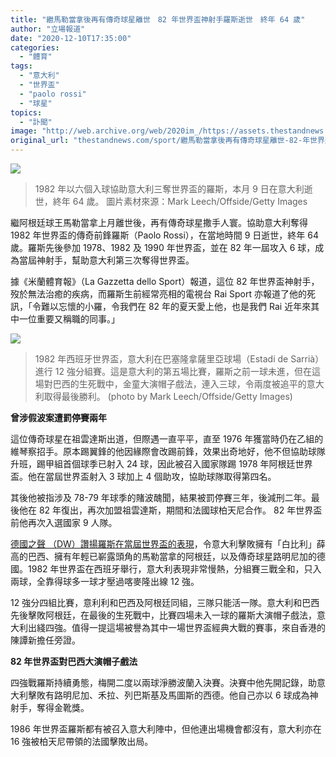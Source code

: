 ```yaml
---
title: "繼馬勒當拿後再有傳奇球星離世　82 年世界盃神射手羅斯逝世　終年 64 歲"
author: "立場報道"
date: "2020-12-10T17:35:00"
categories:
  - "體育"
tags:
  - "意大利"
  - "世界盃"
  - "paolo rossi"
  - "球星"
topics:
  - "訃聞"
image: "http://web.archive.org/web/2020im_/https://assets.thestandnews.com/media/photos/pao-19_77CKJ_q85Vq9g.png"
original_url: "thestandnews.com/sport/繼馬勒當拿後再有傳奇球星離世-82-年世界盃神射手羅斯逝世-終年-64-歲"
---
```

![](http://web.archive.org/web/2020im_/https://assets.thestandnews.com/media/photos/pao-19_77CKJ_q85Vq9g.png)
> 1982 年以六個入球協助意大利三奪世界盃的羅斯，本月 9 日在意大利逝世，終年 64 歲。 圖片素材來源：Mark Leech/Offside/Getty Images

繼阿根廷球王馬勒當拿上月離世後，再有傳奇球星撒手人寰。協助意大利奪得 1982 年世界盃的傳奇前鋒羅斯（Paolo Rossi），在當地時間 9 日逝世，終年 64 歲。羅斯先後參加 1978、1982 及 1990 年世界盃，並在 82 年一屆攻入 6 球，成為當屆神射手，幫助意大利第三次奪得世界盃。

據《米蘭體育報》（La Gazzetta dello Sport）報道，這位 82 年世界盃神射手，歿於無法治癒的疾病，而羅斯生前經常亮相的電視台 Rai Sport 亦報道了他的死訊，「令難以忘懷的小羅，令我們在 82 年的夏天愛上他，也是我們 Rai 近年來其中一位重要又稱職的同事。」

![](http://web.archive.org/web/2020im_/https://assets.thestandnews.com/media/photos/Background_D5lO0_cFBjMK8.png)
> 1982 年西班牙世界盃，意大利在巴塞隆拿薩里亞球場（Estadi de Sarrià）進行 12 強分組賽。這是意大利的第五場比賽，羅斯之前一球未進，但在這場對巴西的生死戰中，金童大演帽子戲法，連入三球，令兩度被追平的意大利取得最後勝利。 (photo by Mark Leech/Offside/Getty Images)

**曾涉假波案遭罰停賽兩年**

這位傳奇球星在祖雲達斯出道，但際遇一直平平，直至 1976 年獲當時仍在乙組的維琴察招手。原本踢翼鋒的他因緣際會改踢前鋒，效果出奇地好，他不但協助球隊升班，踢甲組首個球季已射入 24 球，因此被召入國家隊踢 1978 年阿根廷世界盃。他在當屆世界盃射入 3 球加上 4 個助攻，協助球隊取得第四名。

其後他被指涉及 78-79 年球季的賭波醜聞，結果被罰停賽三年，後減刑二年。最後他在 82 年復出，再次加盟祖雲達斯，期間和法國球柏天尼合作。 82 年世界盃前他再次入選國家 9 人隊。

[德國之聲 （DW）讚揚羅斯在當屆世界盃的表現](http://web.archive.org/web/20211229132719/https://www.dw.com/en/italian-world-cup-winner-paolo-rossi-dies-aged-64/a-55889988)，令意大利擊敗擁有「白比利」薛高的巴西、擁有年輕已嶄露頭角的馬勒當拿的阿根廷，以及傳奇球星路明尼加的德國。1982 年世界盃在西班牙舉行，意大利表現非常慢熱，分組賽三戰全和，只入兩球，全靠得球多一球才壓過喀麥隆出線 12 強。

12 強分四組比賽，意利利和巴西及阿根廷同組，三隊只能活一隊。意大利和巴西先後擊敗阿根廷，在最後的生死戰中，比賽四場未入一球的羅斯大演帽子戲法，意大利出綫四強。值得一提這場被譽為其中一場世界盃經典大戰的賽事，來自香港的陳譚新擔任旁證。

**82 年世界盃對巴西大演帽子戲法**

四強戰羅斯持續勇態，梅開二度以兩球淨勝波蘭入決賽。決賽中他先開記錄，助意大利擊敗有路明尼加、禾拉、列巴斯基及馬圖斯的西德。他自己亦以 6 球成為神射手，奪得金靴獎。

1986 年世界盃羅斯都有被召入意大利陣中，但他連出場機會都沒有，意大利亦在 16 強被柏天尼帶領的法國擊敗出局。